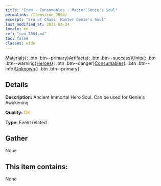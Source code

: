 ```yaml
---
title: "Item - Consumables - Master Genie's Soul"
permalink: /Items/con_2054/
excerpt: "Era of Chaos  Master Genie's Soul"
last_modified_at: 2021-03-24
locale: en
ref: "con_2054.md"
toc: false
classes: wide
---
```

 [Materials](/Items/){: .btn .btn--primary}[Artifacts](/Items/Artifacts/){: .btn .btn--success}[Units](/Items/Units/){: .btn .btn--warning}[Heroes](/Items/Heroes/){: .btn .btn--danger}[Consumables](/Items/Consumables/){: .btn .btn--info}[Unknown](/Items/Unknown/){: .btn .btn--primary}

## Details
 **Description:** Ancient Immortal Hero Soul. Can be used for Genie's Awakening

 **Quality:** <span style="color: #FF8C00">OK</span>

 **Type:** Event related

## Gather

  None

## This item contains:

  None

